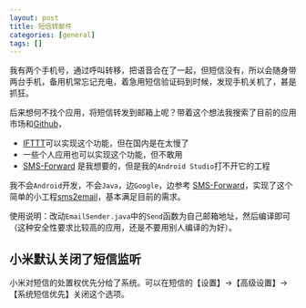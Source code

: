 ```yaml
---
layout: post
title: 短信转邮件
categories: [general]
tags: []
---
```


我有两个手机号，通过呼叫转移，把语音合在了一起，但短信没有，所以会随身带两台手机，备用机常忘记充电，着急用短信验证码到时候，发现手机关机了，甚是抓狂。

后来想何不找个应用，将短信转发到邮箱上呢？带着这个想法我搜索了目前的应用市场和[Github]，

* [IFTTT]可以实现这个功能，但在国内是在太慢了
* 一些个人应用也可以实现这个功能，但不敢用
* [SMS-Forward] 是我想要的，但是我的`Android Studio`打不开它的工程

我不会`Android`开发，不会`Java`，边`Google`，边参考 [SMS-Forward]，实现了这个简单的小工程[sms2email]，基本满足目前的需求。

使用说明：改动`EmailSender.java`中的`Send`函数为自己邮箱地址，然后编译即可（这种安全性要求比较高的应用，还是不要用别人编译的为好）。

[Github]: https://github.com
[IFTTT]: https://ifttt.com
[SMS-Forward]: https://github.com/TpmKranz/SMS-Forward
[sms2email]: https://github.com/dpull/sms2email

## 小米默认关闭了短信监听
小米对短信的处置权优先分给了系统。可以在短信的【设置】→【高级设置】→【系统短信优先】关闭这个选项。


